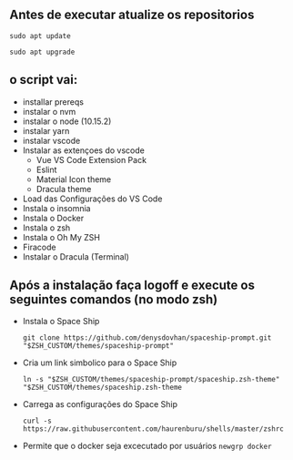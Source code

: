 ## Antes de executar atualize os repositorios
``sudo apt update``

``sudo apt upgrade``
## o script vai:
- installar prereqs
- instalar o nvm
- instalar o node (10.15.2)
- instalar yarn
- instalar vscode
- Instalar as extençoes do vscode
  * Vue VS Code Extension Pack
  * Eslint
  * Material Icon theme
  * Dracula theme
- Load das Configurações do VS Code
- Instala o insomnia
- Instala o Docker
- Instala o zsh
- Instala o Oh My ZSH
- Firacode
- Instalar o Dracula (Terminal)

## Após a instalação faça logoff e execute os seguintes comandos (no modo zsh)

- Instala o Space Ship

  ``git clone https://github.com/denysdovhan/spaceship-prompt.git "$ZSH_CUSTOM/themes/spaceship-prompt"``

- Cria um link simbolico para o Space Ship

  ``ln -s "$ZSH_CUSTOM/themes/spaceship-prompt/spaceship.zsh-theme" "$ZSH_CUSTOM/themes/spaceship.zsh-theme``

- Carrega as configurações do Space Ship

  ``curl -s https://raw.githubusercontent.com/haurenburu/shells/master/zshrc``

- Permite que o docker seja excecutado por usuários
`` newgrp docker ``
